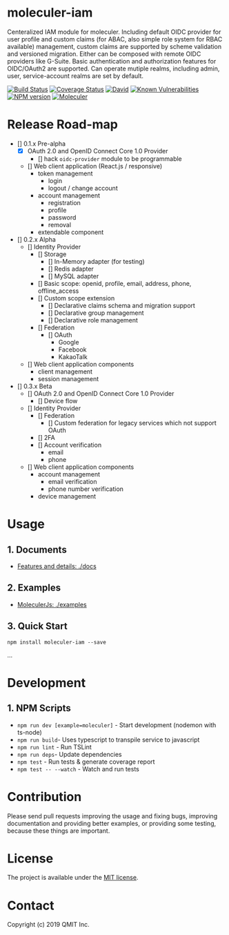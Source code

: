 # moleculer-iam

Centeralized IAM module for moleculer. Including default OIDC provider for user profile and custom claims (for ABAC, also simple role system for RBAC available) management, custom claims are supported by scheme validation and versioned migration. Either can be composed with remote OIDC providers like G-Suite. Basic authentication and authorization features for OIDC/OAuth2 are supported. Can operate mutiple realms, including admin, user, service-account realms are set by default.

[![Build Status](https://travis-ci.org/qmit-pro/moleculer-iam.svg?branch=master)](https://travis-ci.org/qmit-pro/moleculer-iam)
[![Coverage Status](https://coveralls.io/repos/github/qmit-pro/moleculer-iam/badge.svg?branch=master)](https://coveralls.io/github/qmit-pro/moleculer-iam?branch=master)
[![David](https://img.shields.io/david/qmit-pro/moleculer-iam.svg)](https://david-dm.org/qmit-pro/moleculer-iam)
[![Known Vulnerabilities](https://snyk.io/test/github/qmit-pro/moleculer-iam/badge.svg)](https://snyk.io/test/github/qmit-pro/moleculer-iam)
[![NPM version](https://img.shields.io/npm/v/moleculer-iam.svg)](https://www.npmjs.com/package/moleculer-iam)
[![Moleculer](https://badgen.net/badge/Powered%20by/Moleculer/0e83cd)](https://moleculer.services)


# Release Road-map
- [] 0.1.x Pre-alpha
    - [x] OAuth 2.0 and OpenID Connect Core 1.0 Provider
        - [] hack `oidc-provider` module to be programmable
    - [] Web client application (React.js / responsive)
        - token management
            - login
            - logout / change account
        - account management
            - registration
            - profile
            - password
            - removal
        - extendable component
- [] 0.2.x Alpha
    - [] Identity Provider
        - [] Storage
            - [] In-Memory adapter (for testing)
            - [] Redis adapter
            - [] MySQL adapter
        - [] Basic scope: openid, profile, email, address, phone, offline_access
        - [] Custom scope extension
            - [] Declarative claims schema and migration support
            - [] Declarative group management
            - [] Declarative role management
        - [] Federation
            - [] OAuth
                - Google
                - Facebook
                - KakaoTalk
    - [] Web client application components
        - client management
        - session management
- [] 0.3.x Beta
    - [] OAuth 2.0 and OpenID Connect Core 1.0 Provider
       - [] Device flow
    - [] Identity Provider
        - [] Federation
            - [] Custom federation for legacy services which not support OAuth
        - [] 2FA
        - [] Account verification
            - email
            - phone
    - [] Web client application components
        - account management
            - email verification
            - phone number verification
        - device management

# Usage
## 1. Documents
- [Features and details: ./docs](./docs)

## 2. Examples
- [MoleculerJs: ./examples](./examples)

## 3. Quick Start
```
npm install moleculer-iam --save
```
...

# Development
## 1. NPM Scripts
- `npm run dev [example=moleculer]` - Start development (nodemon with ts-node)
- `npm run build`- Uses typescript to transpile service to javascript
- `npm run lint` - Run TSLint
- `npm run deps`- Update dependencies
- `npm test` - Run tests & generate coverage report
- `npm test -- --watch` - Watch and run tests


# Contribution
Please send pull requests improving the usage and fixing bugs, improving documentation and providing better examples, or providing some testing, because these things are important.


# License
The project is available under the [MIT license](https://tldrlegal.com/license/mit-license).


# Contact
Copyright (c) 2019 QMIT Inc.

